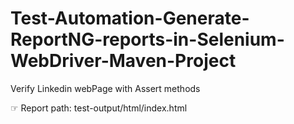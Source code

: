 # Test-Automation-Generate-ReportNG-reports-in-Selenium-WebDriver-Maven-Project
Verify Linkedin webPage with Assert methods

☞ Report path: test-output/html/index.html
